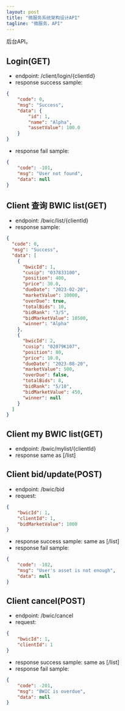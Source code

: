 ```yaml
---
layout: post
title: "微服务系统架构设计API"
tagline: "微服务，API"
---
```


后台API。

## Login(GET)
* endpoint: /client/login/{clientId}
* response success sample:
```json
{
    "code": 0,
    "msg": "Success",
    "data": {
        "id": 1,
        "name": "Alpha",
        "assetValue": 100.0
    }
}
```
* response fail sample:
```json
{
    "code": -101,
    "msg": "User not found",
    "data": null
}
```


## Client 查询 BWIC list(GET)
* endpoint: /bwic/list/{clientId}
* response sample:
```json
{
  "code": 0,
  "msg": "Success",
  "data": [
    {
      "bwicId": 1,
      "cusip": "037833100",
      "position": 400,
      "price": 30.0,
      "dueDate": "2023-02-20",
      "marketValue": 10000,
      "overDue": true,
      "totalBids": 10,
      "bidRank": "3/5",
      "bidMarketValue": 10500,
      "winner": "Alpha"
    },
    {
      "bwicId": 2,
      "cusip": "02079K107",
      "position": 80,
      "price": 10.0,
      "dueDate": "2023-08-20",
      "marketValue": 500,
      "overDue": false,
      "totalBids": 8,
      "bidRank": "5/10",
      "bidMarketValue": 450,
      "winner": null
    }
  ]
}
```


## Client my BWIC list(GET)
* endpoint: /bwic/mylist/{clientId}
* response same as [/list]


## Client bid/update(POST)
* endpoint: /bwic/bid
* request:
```json
{
    "bwicId": 1,
    "clientId": 1,
    "bidMarketValue": 1000
}
```
* response success sample: same as [/list]
* response fail sample:
```json
{
    "code": -102,
    "msg": "User's asset is not enough",
    "data": null
}
```


## Client cancel(POST)
* endpoint: /bwic/cancel
* request:
```json
{
    "bwicId": 1,
    "clientId": 1
}
```
* response success sample: same as [/list]
* response fail sample:
```json
{
    "code": -201,
    "msg": "BWIC is overdue",
    "data": null
}
```